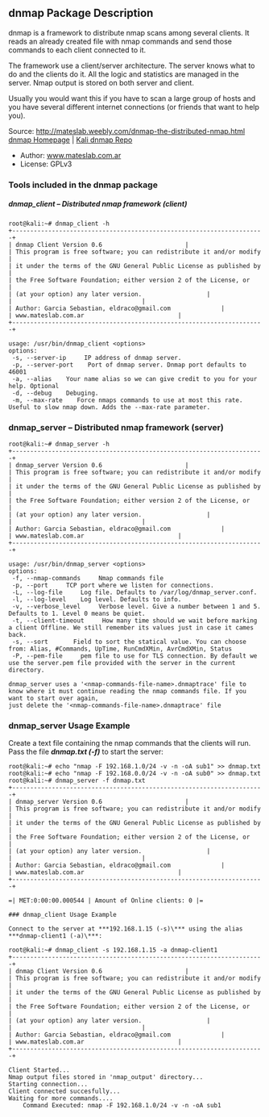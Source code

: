 ## dnmap Package Description

dnmap is a framework to distribute nmap scans among several clients. It reads an already created file with nmap commands and send those commands to each client connected to it.

The framework use a client/server architecture. The server knows what to do and the clients do it. All the logic and statistics are managed in the server. Nmap output is stored on both server and client.

Usually you would want this if you have to scan a large group of hosts and you have several different internet connections (or friends that want to help you).

Source: http://mateslab.weebly.com/dnmap-the-distributed-nmap.html
[dnmap Homepage](http://sourceforge.net/projects/dnmap/) | [Kali dnmap Repo](https://gitlab.com/kalilinux/packages/dnmap.git;a=summary)

- Author: www.mateslab.com.ar
- License: GPLv3

### Tools included in the dnmap package

##### dnmap_client – Distributed nmap framework (client)

```
root@kali:~# dnmap_client -h
+----------------------------------------------------------------------+
| dnmap Client Version 0.6                       |
| This program is free software; you can redistribute it and/or modify |
| it under the terms of the GNU General Public License as published by |
| the Free Software Foundation; either version 2 of the License, or   |
| (at your option) any later version.                  |
|                                    |
| Author: Garcia Sebastian, eldraco@gmail.com              |
| www.mateslab.com.ar                          |
+----------------------------------------------------------------------+

usage: /usr/bin/dnmap_client <options>
options:
 -s, --server-ip     IP address of dnmap server.
 -p, --server-port    Port of dnmap server. Dnmap port defaults to 46001
 -a, --alias    Your name alias so we can give credit to you for your help. Optional
 -d, --debug    Debuging.
 -m, --max-rate    Force nmaps commands to use at most this rate. Useful to slow nmap down. Adds the --max-rate parameter.
```

### dnmap_server – Distributed nmap framework (server)

```
root@kali:~# dnmap_server -h
+----------------------------------------------------------------------+
| dnmap_server Version 0.6                       |
| This program is free software; you can redistribute it and/or modify |
| it under the terms of the GNU General Public License as published by |
| the Free Software Foundation; either version 2 of the License, or   |
| (at your option) any later version.                  |
|                                    |
| Author: Garcia Sebastian, eldraco@gmail.com              |
| www.mateslab.com.ar                          |
+----------------------------------------------------------------------+

usage: /usr/bin/dnmap_server <options>
options:
 -f, --nmap-commands     Nmap commands file
 -p, --port     TCP port where we listen for connections.
 -L, --log-file     Log file. Defaults to /var/log/dnmap_server.conf.
 -l, --log-level    Log level. Defaults to info.
 -v, --verbose_level     Verbose level. Give a number between 1 and 5. Defaults to 1. Level 0 means be quiet.
 -t, --client-timeout     How many time should we wait before marking a client Offline. We still remember its values just in case it cames back.
 -s, --sort       Field to sort the statical value. You can choose from: Alias, #Commands, UpTime, RunCmdXMin, AvrCmdXMin, Status
 -P, --pem-file     pem file to use for TLS connection. By default we use the server.pem file provided with the server in the current directory.

dnmap_server uses a '<nmap-commands-file-name>.dnmaptrace' file to know where it must continue reading the nmap commands file. If you want to start over again,
just delete the '<nmap-commands-file-name>.dnmaptrace' file
```

### dnmap_server Usage Example

Create a text file containing the nmap commands that the clients will run. Pass the file ***dnmap.txt (-f)*** to start the server:

```
root@kali:~# echo "nmap -F 192.168.1.0/24 -v -n -oA sub1" >> dnmap.txt
root@kali:~# echo "nmap -F 192.168.0.0/24 -v -n -oA sub0" >> dnmap.txt
root@kali:~# dnmap_server -f dnmap.txt
+----------------------------------------------------------------------+
| dnmap_server Version 0.6                       |
| This program is free software; you can redistribute it and/or modify |
| it under the terms of the GNU General Public License as published by |
| the Free Software Foundation; either version 2 of the License, or   |
| (at your option) any later version.                  |
|                                    |
| Author: Garcia Sebastian, eldraco@gmail.com              |
| www.mateslab.com.ar                          |
+----------------------------------------------------------------------+

=| MET:0:00:00.000544 | Amount of Online clients: 0 |=

### dnmap_client Usage Example

Connect to the server at ***192.168.1.15 (-s)\*** using the alias ***dnmap-client1 (-a)\***:

root@kali:~# dnmap_client -s 192.168.1.15 -a dnmap-client1
+----------------------------------------------------------------------+
| dnmap Client Version 0.6                       |
| This program is free software; you can redistribute it and/or modify |
| it under the terms of the GNU General Public License as published by |
| the Free Software Foundation; either version 2 of the License, or   |
| (at your option) any later version.                  |
|                                    |
| Author: Garcia Sebastian, eldraco@gmail.com              |
| www.mateslab.com.ar                          |
+----------------------------------------------------------------------+

Client Started...
Nmap output files stored in 'nmap_output' directory...
Starting connection...
Client connected succesfully...
Waiting for more commands....
    Command Executed: nmap -F 192.168.1.0/24 -v -n -oA sub1
```